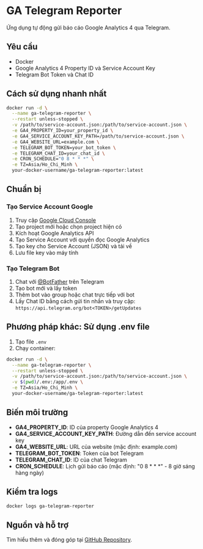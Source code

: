 # GA Telegram Reporter

Ứng dụng tự động gửi báo cáo Google Analytics 4 qua Telegram.

## Yêu cầu

- Docker
- Google Analytics 4 Property ID và Service Account Key
- Telegram Bot Token và Chat ID

## Cách sử dụng nhanh nhất

```bash
docker run -d \
  --name ga-telegram-reporter \
  --restart unless-stopped \
  -v /path/to/service-account.json:/path/to/service-account.json \
  -e GA4_PROPERTY_ID=your_property_id \
  -e GA4_SERVICE_ACCOUNT_KEY_PATH=/path/to/service-account.json \
  -e GA4_WEBSITE_URL=example.com \
  -e TELEGRAM_BOT_TOKEN=your_bot_token \
  -e TELEGRAM_CHAT_ID=your_chat_id \
  -e CRON_SCHEDULE="0 8 * * *" \
  -e TZ=Asia/Ho_Chi_Minh \
  your-docker-username/ga-telegram-reporter:latest
```

## Chuẩn bị

### Tạo Service Account Google

1. Truy cập [Google Cloud Console](https://console.cloud.google.com/)
2. Tạo project mới hoặc chọn project hiện có
3. Kích hoạt Google Analytics API
4. Tạo Service Account với quyền đọc Google Analytics
5. Tạo key cho Service Account (JSON) và tải về
6. Lưu file key vào máy tính

### Tạo Telegram Bot

1. Chat với [@BotFather](https://t.me/BotFather) trên Telegram
2. Tạo bot mới và lấy token
3. Thêm bot vào group hoặc chat trực tiếp với bot
4. Lấy Chat ID bằng cách gửi tin nhắn và truy cập: `https://api.telegram.org/bot<TOKEN>/getUpdates`

## Phương pháp khác: Sử dụng .env file

1. Tạo file `.env`
2. Chạy container:

```bash
docker run -d \
  --name ga-telegram-reporter \
  --restart unless-stopped \
  -v /path/to/service-account.json:/path/to/service-account.json \
  -v $(pwd)/.env:/app/.env \
  -e TZ=Asia/Ho_Chi_Minh \
  your-docker-username/ga-telegram-reporter:latest
```

## Biến môi trường

- **GA4_PROPERTY_ID**: ID của property Google Analytics 4
- **GA4_SERVICE_ACCOUNT_KEY_PATH**: Đường dẫn đến service account key
- **GA4_WEBSITE_URL**: URL của website (mặc định: example.com)
- **TELEGRAM_BOT_TOKEN**: Token của bot Telegram
- **TELEGRAM_CHAT_ID**: ID của chat Telegram
- **CRON_SCHEDULE**: Lịch gửi báo cáo (mặc định: "0 8 * * *" - 8 giờ sáng hàng ngày)

## Kiểm tra logs

```bash
docker logs ga-telegram-reporter
```

## Nguồn và hỗ trợ

Tìm hiểu thêm và đóng góp tại [GitHub Repository](https://github.com/your-username/ga-telegram-reporter). 